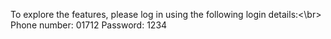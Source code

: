 To explore the features, please log in using the following login details:<\br>
Phone number: 01712
Password: 1234
